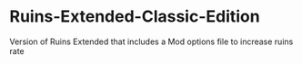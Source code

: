 # Ruins-Extended-Classic-Edition
Version of Ruins Extended that includes a Mod options file to increase ruins rate
